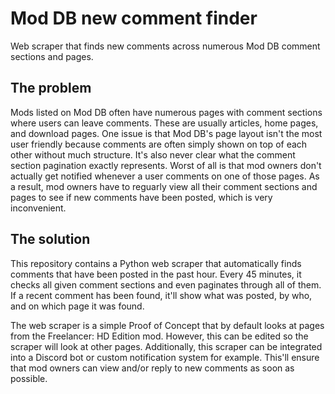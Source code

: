 # Mod DB new comment finder
Web scraper that finds new comments across numerous Mod DB comment sections and pages.

## The problem
Mods listed on Mod DB often have numerous pages with comment sections where users can leave comments. These are usually articles, home pages, and download pages. One issue is that Mod DB's page layout isn't the most user friendly because comments are often simply shown on top of each other without much structure. It's also never clear what the comment section pagination exactly represents. Worst of all is that mod owners don't actually get notified whenever a user comments on one of those pages.
As a result, mod owners have to reguarly view all their comment sections and pages to see if new comments have been posted, which is very inconvenient.

## The solution
This repository contains a Python web scraper that automatically finds comments that have been posted in the past hour. Every 45 minutes, it checks all given comment sections and even paginates through all of them. If a recent comment has been found, it'll show what was posted, by who, and on which page it was found.

The web scraper is a simple Proof of Concept that by default looks at pages from the Freelancer: HD Edition mod. However, this can be edited so the scraper will look at other pages. Additionally, this scraper can be integrated into a Discord bot or custom notification system for example. This'll ensure that mod owners can view and/or reply to new comments as soon as possible.
